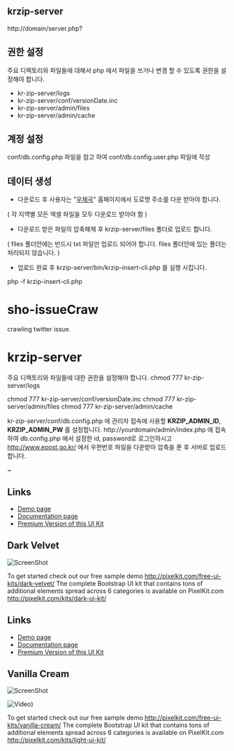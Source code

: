 ## krzip-server

http://domain/server.php?

## 권한 설정

주요 디렉토리와 파일들에 대해서 php 에서 파일을 쓰거나 변경 할 수 있도록 권한을 설정해야 합니다.

+ kr-zip-server/logs
+ kr-zip-server/conf/versionDate.inc
+ kr-zip-server/admin/files
+ kr-zip-server/admin/cache

## 계정 설정

conf/db.config.php 파일을 참고 하여 conf/db.config.user.php 파일에 작성


## 데이터 생성

+ 다운로드 후 사용자는 "[우체국](http://www.epost.go.kr/)" 홈페이지에서 도로명 주소를 다운 받아야 합니다.

( 각 지역별 모든 엑셀 파일을 모두 다운로드 받아야 함 )

+ 다운로드 받은 파일의 압축해제 후 krzip-server/files 폴더로 업로드 합니다.

( files 폴더안에는 반드시 txt 파일만 업로드 되어야 합니다. files 폴더안에 있는 폴더는 처리되지 않습니다. )

+ 업로드 완료 후 krzip-server/bin/krzip-insert-cli.php 를 실행 시킵니다.

php -f krzip-insert-cli.php



sho-issueCraw
=============

crawling twitter issue.


krzip-server
===========

주요 디렉토리와 파일들에 대한 권한을 설정해야 합니다.
chmod 777 kr-zip-server/logs

chmod 777 kr-zip-server/conf/versionDate.inc
chmod 777 kr-zip-server/admin/files
chmod 777 kr-zip-server/admin/cache

kr-zip-server/conf/db.config.php 에 관리자 접속에 사용할 __KRZIP_ADMIN_ID__, __KRZIP_ADMIN_PW__ 를 설정합니다.
http://yourdomain/admin/index.php 에 접속하여 db.config.php 에서 설정한 id, password로 로그인하시고
http://www.epost.go.kr/ 에서 우편번호 파일을 다운받아 압축을 푼 후 서버로 업로드 합니다.


~

## Links

+ [Demo page](http://pixelkit.com/free-ui-kits/arctic-sunset/)
+ [Documentation page](http://pixelkit.com/free-ui-kits/arctic-sunset/docs/)
+ [Premium Version of this UI Kit](http://pixelkit.com/kits/clean-ui-kit/)

## Dark Velvet

![ScreenShot](http://pixelkit.com/wp-content/uploads/2013/05/01.Basics1.jpg)

To get started check out our free sample demo <http://pixelkit.com/free-ui-kits/dark-velvet/> The complete Bootstrap UI kit that contains tons of additional elements spread across 6 categories is available on PixelKit.com <http://pixelkit.com/kits/dark-ui-kit/>

## Links

+ [Demo page](http://pixelkit.com/free-ui-kits/dark-velvet/)
+ [Documentation page](http://pixelkit.com/free-ui-kits/dark-velvet/docs/)
+ [Premium Version of this UI Kit](http://pixelkit.com/kits/dark-ui-kit/)

## Vanilla Cream

![ScreenShot](http://pixelkit.com/wp-content/uploads/2013/05/The-Basics.jpg)

![Video](http://youtu.be/tAVjw2rr3II))

To get started check out our free sample demo <http://pixelkit.com/free-ui-kits/vanilla-cream/> The complete Bootstrap UI kit that contains tons of additional elements spread across 6 categories is available on PixelKit.com <http://pixelkit.com/kits/light-ui-kit/>

